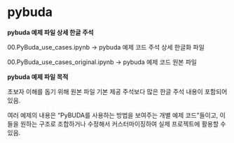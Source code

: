 # pybuda
**pybuda 예제 파일 상세 한글 주석**

00.PyBuda_use_cases.ipynb -> pybuda 예제 코드 주석 상세 한글화 파일

00.PyBuda_use_cases_original.ipynb -> pybuda 예제 코드 원본 파일

**pybuda 예제 파일 목적**

초보자 이해를 돕기 위해 원본 파일 기본 제공 주석보다 많은 한글 주석 내용이 포함되어 있음.

여러 예제의 내용은 “PyBUDA를 사용하는 방법을 보여주는 개별 예제 코드”들이고, 이들을 원하는 구조로 조합하거나 수정해서 커스터마이징하여 실제 프로젝트에 활용할 수 있음.
